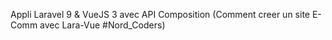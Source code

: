 Appli Laravel 9 & VueJS 3 avec API Composition (Comment creer un site E-Comm avec Lara-Vue #Nord_Coders)

